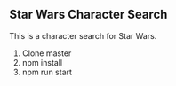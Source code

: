 ## Star Wars Character Search

This is a character search for Star Wars.

1. Clone master 
2. npm install
3. npm run start
